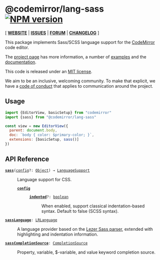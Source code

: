 <!-- NOTE: README.md is generated from src/README.md -->

# @codemirror/lang-sass [![NPM version](https://img.shields.io/npm/v/@codemirror/lang-sass.svg)](https://www.npmjs.org/package/@codemirror/lang-sass)

[ [**WEBSITE**](https://codemirror.net/) | [**ISSUES**](https://github.com/codemirror/dev/issues) | [**FORUM**](https://discuss.codemirror.net/c/next/) | [**CHANGELOG**](https://github.com/codemirror/lang-sass/blob/main/CHANGELOG.md) ]

This package implements Sass/SCSS language support for the
[CodeMirror](https://codemirror.net/) code editor.

The [project page](https://codemirror.net/) has more information, a
number of [examples](https://codemirror.net/examples/) and the
[documentation](https://codemirror.net/docs/).

This code is released under an
[MIT license](https://github.com/codemirror/lang-css/tree/main/LICENSE).

We aim to be an inclusive, welcoming community. To make that explicit,
we have a [code of
conduct](http://contributor-covenant.org/version/1/1/0/) that applies
to communication around the project.

## Usage

```javascript
import {EditorView, basicSetup} from "codemirror"
import {sass} from "@codemirror/lang-sass"

const view = new EditorView({
  parent: document.body,
  doc: `body { color: $primary-color; }`,
  extensions: [basicSetup, sass()]
})
```

## API Reference

<dl>
<dt id="user-content-sass">
  <code><strong><a href="#user-content-sass">sass</a></strong>(<a id="user-content-sass^config" href="#user-content-sass^config">config</a>&#8288;?: <a href="https://developer.mozilla.org/en-US/docs/Web/JavaScript/Reference/Global_Objects/Object">Object</a>) → <a href="https://codemirror.net/docs/ref#language.LanguageSupport">LanguageSupport</a></code></dt>

<dd><p>Language support for CSS.</p>
<dl><dt id="user-content-sass^config">
  <code><strong><a href="#user-content-sass^config">config</a></strong></code></dt>

<dd><dl><dt id="user-content-sass^config.indented">
  <code><strong><a href="#user-content-sass^config.indented">indented</a></strong>&#8288;?: <a href="https://developer.mozilla.org/en-US/docs/Web/JavaScript/Reference/Global_Objects/Boolean">boolean</a></code></dt>

<dd><p>When enabled, support classical indentation-based syntax. Default
to false (SCSS syntax).</p>
</dd></dl></dd></dl></dd>
<dt id="user-content-sasslanguage">
  <code><strong><a href="#user-content-sasslanguage">sassLanguage</a></strong>: <a href="https://codemirror.net/docs/ref#language.LRLanguage">LRLanguage</a></code></dt>

<dd><p>A language provider based on the <a href="https://github.com/lezer-parser/sass">Lezer Sass
parser</a>, extended with
highlighting and indentation information.</p>
</dd>
<dt id="user-content-sasscompletionsource">
  <code><strong><a href="#user-content-sasscompletionsource">sassCompletionSource</a></strong>: <a href="https://codemirror.net/docs/ref#autocomplete.CompletionSource">CompletionSource</a></code></dt>

<dd><p>Property, variable, $-variable, and value keyword completion
source.</p>
</dd>
</dl>
